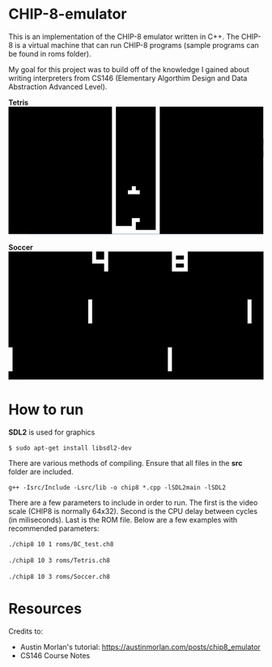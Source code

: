 # CHIP-8-emulator
This is an implementation of the CHIP-8 emulator written in C++. The CHIP-8 is a virtual machine that can run CHIP-8 programs (sample programs can be found in roms folder). 

My goal for this project was to build off of the knowledge I gained about writing interpreters from CS146 (Elementary Algorthim Design and Data Abstraction Advanced Level).

**Tetris**
![Tetris](img/tetris.png "CHIP8 Tetris")

**Soccer**
![Soccer](img/soccer.png "CHIP8 Soccer")

# How to run
**SDL2** is used for graphics
```
$ sudo apt-get install libsdl2-dev
```
There are various methods of compiling. Ensure that all files in the **src** folder are included. 
```
g++ -Isrc/Include -Lsrc/lib -o chip8 *.cpp -lSDL2main -lSDL2
```
There are a few parameters to include in order to run. The first is the video scale (CHIP8 is normally 64x32). Second is the CPU delay between cycles (in miliseconds). Last is the ROM file. Below are a few examples with recommended parameters:
```
./chip8 10 1 roms/BC_test.ch8

./chip8 10 3 roms/Tetris.ch8

./chip8 10 3 roms/Soccer.ch8 
```
# Resources
Credits to:
- Austin Morlan's tutorial: https://austinmorlan.com/posts/chip8_emulator
- CS146 Course Notes 

